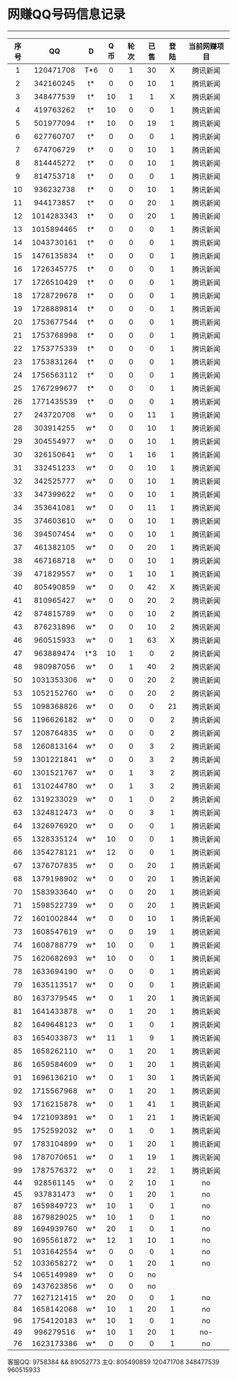 # 网赚QQ号码信息记录
---

| 序号 |    QQ     | D | Q币 | 轮次 | 已售 | 登陆 | 当前网赚项目 |
|:---:|:----------:|:-:|:--:|:----:|:---:|:----:|:----------:|
| 1  | 120471708  | T*6 | 0 | 1 | 30 | X | 腾讯新闻 |
| 2  | 342160245  | t* | 0 | 0 | 10 | 1 | 腾讯新闻 |
| 3  | 348477539  | t* | 10 | 1 | 1 | X | 腾讯新闻 |
| 4  | 419763262  | t* | 10 | 0 | 0 | 1 | 腾讯新闻 | 
| 5  | 501977094  | t* | 10 | 0 | 19 | 1 | 腾讯新闻 |
| 6  | 627760707  | t* | 0 | 0 | 0 | 1 | 腾讯新闻 |
| 7  | 674706729  | t* | 0 | 0 | 10 | 1 | 腾讯新闻 |
| 8  | 814445272  | t* | 0 | 0 | 10 | 1 | 腾讯新闻 |
| 9  | 814753718  | t* | 0 | 0 | 0 | 1 | 腾讯新闻 |
| 10 | 936232738  | t* | 0 | 0 | 10 | 1 | 腾讯新闻 |
| 11 | 944173857  | t* | 0 | 0 | 20 | 1 | 腾讯新闻 |
| 12 | 1014283343 | t* | 0 | 0 | 20 | 1 | 腾讯新闻 |
| 13 | 1015894465 | t* | 0 | 0 | 0 | 1 | 腾讯新闻 |
| 14 | 1043730161 | t* | 0 | 0 | 0 | 1 | 腾讯新闻 | 
| 15 | 1476135834 | t* | 0 | 0 | 0 | 1 | 腾讯新闻 |
| 16 | 1726345775 | t* | 0 | 0 | 0 | 1 | 腾讯新闻 | 
| 17 | 1726510429 | t* | 0 | 0 | 0 | 1 | 腾讯新闻 |
| 18 | 1728729678 | t* | 0 | 0 | 0 | 1 | 腾讯新闻 | 
| 19 | 1728889814 | t* | 0 | 0 | 0 | 1 | 腾讯新闻 | 
| 20 | 1753677544 | t* | 0 | 0 | 0 | 1 | 腾讯新闻 |
| 21 | 1753768998 | t* | 0 | 0 | 0 | 1 | 腾讯新闻 |
| 22 | 1753775339 | t* | 0 | 0 | 0 | 1 | 腾讯新闻 |
| 23 | 1753831264 | t* | 0 | 0 | 0 | 1 | 腾讯新闻 |
| 24 | 1756563112 | t* | 0 | 0 | 0 | 1 | 腾讯新闻 |
| 25 | 1767299677 | t* | 0 | 0 | 0 | 1 | 腾讯新闻 |
| 26 | 1771435539 | t* | 0 | 0 | 0 | 1 | 腾讯新闻 |
| 27 | 243720708  | w* | 0 | 0 | 11 | 1 | 腾讯新闻 |
| 28 | 303914255  | w* | 0 | 0 | 10 | 1 | 腾讯新闻 |
| 29 | 304554977  | w* | 0 | 0 | 10 | 1 | 腾讯新闻 |
| 30 | 326150641  | w* | 0 | 1 | 16 | 1 | 腾讯新闻 |
| 31 | 332451233  | w* | 0 | 0 | 10 | 1 | 腾讯新闻 |
| 32 | 342525777  | w* | 0 | 0 | 10 | 1 | 腾讯新闻 |
| 33 | 347399622  | w* | 0 | 0 | 10 | 1 | 腾讯新闻 |
| 34 | 353641081  | w* | 0 | 0 | 11 | 1 | 腾讯新闻 |
| 35 | 374603610  | w* | 0 | 0 | 10 | 1 | 腾讯新闻 |
| 36 | 394507454  | w* | 0 | 0 | 10 | 1 | 腾讯新闻 |
| 37 | 461382105  | w* | 0 | 0 | 20 | 1 | 腾讯新闻 |
| 38 | 467168718  | w* | 0 | 0 | 10 | 1 | 腾讯新闻 |
| 39 | 471829557  | w* | 0 | 1 | 10 | 1 | 腾讯新闻 |
| 40 | 805490859  | w* | 0 | 0 | 42 | X | 腾讯新闻 |
| 41 | 810965427  | w* | 0 | 0 | 20 | 2 | 腾讯新闻 |
| 42 | 874815789  | w* | 0 | 0 | 10 | 2 | 腾讯新闻 |
| 43 | 876231896  | w* | 0 | 0 | 10 | 2 | 腾讯新闻 |
| 46 | 960515933  | w* | 0 | 1 | 63 | X | 腾讯新闻 |
| 47 | 963889474  | t*3 | 10 | 1 | 0 | 2 | 腾讯新闻 |
| 48 | 980987056  | w* | 0 | 1 | 40 | 2 | 腾讯新闻 |
| 50 | 1031353306 | w* | 0 | 0 | 20 | 2 | 腾讯新闻 |
| 53 | 1052152760 | w* | 0 | 0 | 20 | 2 | 腾讯新闻 |
| 55 | 1098368826 | w* | 0 | 0 | 0 | 21 | 腾讯新闻 |
| 56 | 1196626182 | w* | 0 | 0 | 0 | 2 | 腾讯新闻 |
| 57 | 1208764835 | w* | 0 | 0 | 0 | 2 | 腾讯新闻 |
| 58 | 1260813164 | w* | 0 | 0 | 3 | 2 | 腾讯新闻 |
| 59 | 1301221841 | w* | 0 | 0 | 3 | 2 | 腾讯新闻 |
| 60 | 1301521767 | w* | 0 | 1 | 3 | 2 | 腾讯新闻 |
| 61 | 1310244780 | w* | 0 | 1 | 3 | 2 | 腾讯新闻 |
| 62 | 1319233029 | w* | 0 | 1 | 0 | 2 | 腾讯新闻 |
| 63 | 1324812473 | w* | 0 | 0 | 3 | 1 | 腾讯新闻 |
| 64 | 1326976920 | w* | 0 | 0 | 0 | 1 | 腾讯新闻 |
| 65 | 1328335124 | w* | 10 | 0 | 0 | 1 | 腾讯新闻 |
| 66 | 1354278121 | w* | 12 | 0 | 0 | 1 | 腾讯新闻 |
| 67 | 1376707835 | w* | 0 | 0 | 20 | 1 | 腾讯新闻 |
| 68 | 1379198902 | w* | 0 | 0 | 20 | 1 | 腾讯新闻 |
| 70 | 1583933640 | w* | 0 | 0 | 20 | 1 | 腾讯新闻 |
| 71 | 1598522739 | w* | 0 | 0 | 20 | 1 | 腾讯新闻 |
| 72 | 1601002844 | w* | 0 | 0 | 10 | 1 | 腾讯新闻 |
| 73 | 1608547619 | w* | 0 | 0 | 19 | 1 | 腾讯新闻 |
| 74 | 1608788779 | w* | 10 | 0 | 0 | 1 | 腾讯新闻 |
| 75 | 1620682693 | w* | 10 | 0 | 0 | 1 | 腾讯新闻 |
| 78 | 1633694190 | w* | 0 | 0 | 0 | 1 | 腾讯新闻 |
| 79 | 1635113517 | w* | 0 | 0 | 0 | 1 | 腾讯新闻 |
| 80 | 1637379545 | w* | 0 | 1 | 20 | 1 | 腾讯新闻 |
| 81 | 1641433878 | w* | 0 | 1 | 20 | 1 | 腾讯新闻 |
| 82 | 1649648123 | w* | 0 | 1 | 0 | 1 | 腾讯新闻 |
| 83 | 1654033873 | w* | 11 | 1 | 9 | 1 | 腾讯新闻 |
| 85 | 1658262110 | w* | 0 | 1 | 20 | 1 | 腾讯新闻 |
| 86 | 1659584609 | w* | 0 | 1 | 20 | 1 | 腾讯新闻 |
| 91 | 1696136210 | w* | 0 | 1 | 30 | 1 | 腾讯新闻 |
| 92 | 1715567968 | w* | 0 | 1 | 20 | 1 | 腾讯新闻 |
| 93 | 1716215878 | w* | 0 | 1 | 41 | 1 | 腾讯新闻 |
| 94 | 1721093891 | w* | 0 | 1 | 21 | 1 | 腾讯新闻 |
| 95 | 1752592032 | w* | 0 | 1 | 0 | 1 | 腾讯新闻 |
| 97 | 1783104899 | w* | 0 | 1 | 20 | 1 | 腾讯新闻 |
| 98 | 1787070651 | w* | 0 | 1 | 19 | 1 | 腾讯新闻 |
| 99 | 1787576372 | w* | 0 | 1 | 22 | 1 | 腾讯新闻 |
| 44 | 928561145  | w* | 0 | 2 | 10 | 1 | no
| 45 | 937831473  | w* | 0 | 1 | 20 | 1 | no
| 87 | 1659849723 | w* | 10 | 1 | 0 | 1 | no
| 88 | 1679829025 | w* | 10 | 1 | 0 | 1 | no
| 89 | 1694939760 | w* | 20 | 1 | 0 | 1 | no
| 90 | 1695561872 | w* | 12 | 1 | 10 | 1 | no
| 51 | 1031642554 | w* | 0 | 0 | 0  | 1 | no
| 52 | 1033658272 | w* | 0 | 1 | 20 | 1 | no
| 54 | 1065149989 | w* | 0 | 0 | no
| 69 | 1437623856 | w* | 0 | 0 | no
| 77 | 1627121415 | w* | 20 | 0 | 0 | 1 | no
| 84 | 1658142068 | w* | 10 | 1 | 20 | 1 | no
| 96 | 1754120183 | w* | 10 | 1 | 0 | 1 | no
| 49 | 996279516  | w* | 10 | 1 | 20 | 1 | no-
| 76 | 1623173386 | w* | 0 | 0 | 0 | 1 | no
客服QQ: 9758384 && 89052773 主Q: 805490859   120471708   348477539   960515933